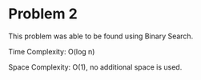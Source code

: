 # Problem 2

This problem was able to be found using Binary Search. 

Time Complexity: O(log n)

Space Complexity: O(1), no additional space is used.